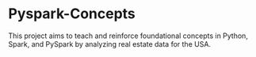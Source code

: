 # Pyspark-Concepts
This project aims to teach and reinforce foundational concepts in Python, Spark, and PySpark by analyzing real estate data for the USA.
